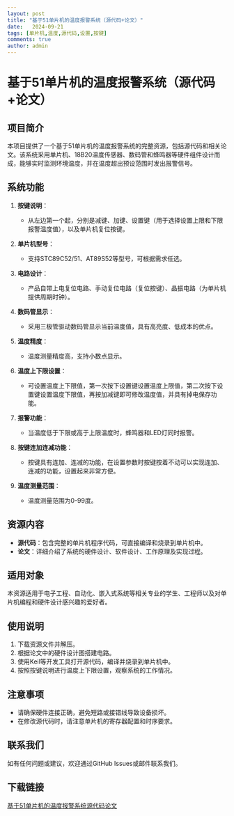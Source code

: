 ```yaml
---
layout: post
title: "基于51单片机的温度报警系统（源代码+论文）"
date:   2024-09-21
tags: [单片机,温度,源代码,设置,按键]
comments: true
author: admin
---
```

# 基于51单片机的温度报警系统（源代码+论文）

## 项目简介
本项目提供了一个基于51单片机的温度报警系统的完整资源，包括源代码和相关论文。该系统采用单片机、18B20温度传感器、数码管和蜂鸣器等硬件组件设计而成，能够实时监测环境温度，并在温度超出预设范围时发出报警信号。

## 系统功能
1. **按键说明**：
   - 从左边第一个起，分别是减键、加键、设置键（用于选择设置上限和下限报警温度值），以及单片机复位按键。

2. **单片机型号**：
   - 支持STC89C52/51、AT89S52等型号，可根据需求任选。

3. **电路设计**：
   - 产品自带上电复位电路、手动复位电路（复位按键）、晶振电路（为单片机提供周期时钟）。

4. **数码管显示**：
   - 采用三极管驱动数码管显示当前温度值，具有高亮度、低成本的优点。

5. **温度精度**：
   - 温度测量精度高，支持小数点显示。

6. **温度上下限设置**：
   - 可设置温度上下限值，第一次按下设置键设置温度上限值，第二次按下设置键设置温度下限值，再按加减键即可修改温度值，并具有掉电保存功能。

7. **报警功能**：
   - 当温度低于下限或高于上限温度时，蜂鸣器和LED灯同时报警。

8. **按键连加连减功能**：
   - 按键具有连加、连减的功能，在设置参数时按键按着不动可以实现连加、连减的功能，设置起来非常方便。

9. **温度测量范围**：
   - 温度测量范围为0-99度。

## 资源内容
- **源代码**：包含完整的单片机程序代码，可直接编译和烧录到单片机中。
- **论文**：详细介绍了系统的硬件设计、软件设计、工作原理及实现过程。

## 适用对象
本资源适用于电子工程、自动化、嵌入式系统等相关专业的学生、工程师以及对单片机编程和硬件设计感兴趣的爱好者。

## 使用说明
1. 下载资源文件并解压。
2. 根据论文中的硬件设计图搭建电路。
3. 使用Keil等开发工具打开源代码，编译并烧录到单片机中。
4. 按照按键说明进行温度上下限设置，观察系统的工作情况。

## 注意事项
- 请确保硬件连接正确，避免短路或接错线导致设备损坏。
- 在修改源代码时，请注意单片机的寄存器配置和时序要求。

## 联系我们
如有任何问题或建议，欢迎通过GitHub Issues或邮件联系我们。

## 下载链接

[基于51单片机的温度报警系统源代码论文](https://pan.quark.cn/s/c39771dfa572)